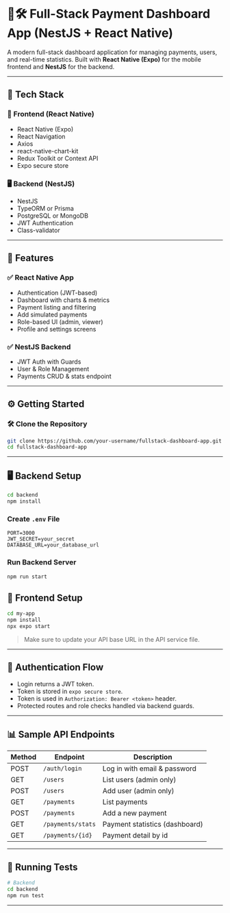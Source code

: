 # 📱🛠️ Full-Stack Payment Dashboard App (NestJS + React Native)

A modern full-stack dashboard application for managing payments, users, and real-time statistics. Built with **React Native (Expo)** for the mobile frontend and **NestJS** for the backend.

---

## 🚀 Tech Stack

### 📲 Frontend (React Native)
- React Native (Expo)
- React Navigation
- Axios
- react-native-chart-kit
- Redux Toolkit or Context API
- Expo secure store

### 🖥️ Backend (NestJS)
- NestJS
- TypeORM or Prisma
- PostgreSQL or MongoDB
- JWT Authentication
- Class-validator



---

## 🔑 Features

### ✅ React Native App

* Authentication (JWT-based)
* Dashboard with charts & metrics
* Payment listing and filtering
* Add simulated payments
* Role-based UI (admin, viewer)
* Profile and settings screens

### ✅ NestJS Backend

* JWT Auth with Guards
* User & Role Management
* Payments CRUD & stats endpoint

---

## ⚙️ Getting Started

### 🛠️ Clone the Repository

```bash
git clone https://github.com/your-username/fullstack-dashboard-app.git
cd fullstack-dashboard-app
```

---

## 🖥️ Backend Setup

```bash
cd backend
npm install
```

### Create `.env` File

```env
PORT=3000
JWT_SECRET=your_secret
DATABASE_URL=your_database_url
```

### Run Backend Server

```bash
npm run start
```


## 📱 Frontend Setup

```bash
cd my-app
npm install
npx expo start
```

> Make sure to update your API base URL in the API service file.

---

## 🔐 Authentication Flow

* Login returns a JWT token.
* Token is stored in `expo secure store`.
* Token is used in `Authorization: Bearer <token>` header.
* Protected routes and role checks handled via backend guards.

---

## 📊 Sample API Endpoints

| Method | Endpoint          | Description                    |
| ------ | ----------------- | ------------------------------ |
| POST   | `/auth/login`     | Log in with email & password   |
| GET    | `/users`          | List users (admin only)        |
| POST   | `/users`          | Add user (admin only)          |
| GET    | `/payments`       | List payments                  |
| POST   | `/payments`       | Add a new payment              |
| GET    | `/payments/stats` | Payment statistics (dashboard) |
| GET    | `/payments/{id}`  | Payment detail by id           |

---

## 🧪 Running Tests

```bash
# Backend
cd backend
npm run test
```

---

